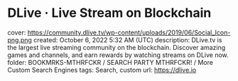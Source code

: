 # DLive · Live Stream on Blockchain

cover: https://community.dlive.tv/wp-content/uploads/2019/06/Social_Icon-png.png
created: October 6, 2022 5:32 AM (UTC)
description: DLive.tv is the largest live streaming community on the blockchain. Discover amazing games and channels, and earn rewards by watching streams on DLive now.
folder: BOOKMRKS-MTHRFCKR / SEARCH PARTY MTHRFCKR! / More Custom Search Engines
tags: Search, custom
url: https://dlive.io